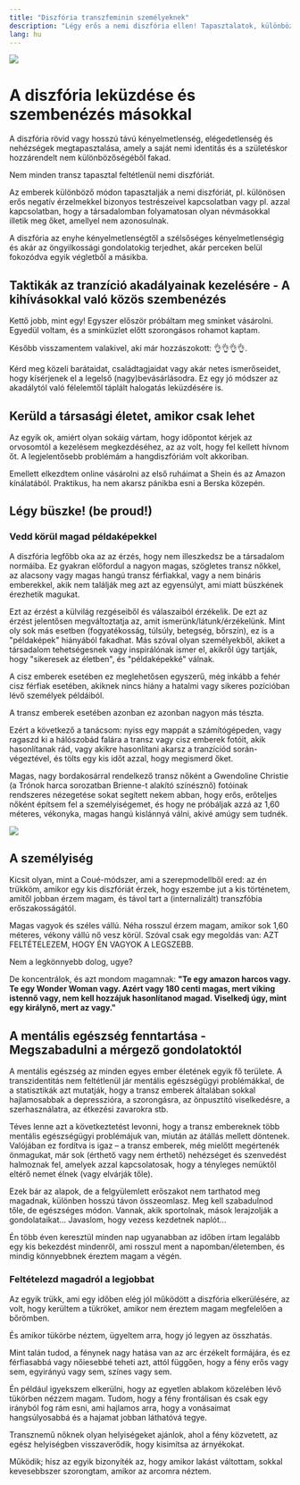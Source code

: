 ```yaml
---
title: "Diszfória transzfeminin személyeknek"
description: "Légy erős a nemi diszfória ellen! Tapasztalatok, különböző érzelmek és a szembenézés fontossága. Taktikák a tranzíció kihívásainak kezelésére, segítség a közös szembenézésben. 👭🌈"
lang: hu
---
```


<div class="header-image"><img src="assets/images/undraw_feeling_blue.svg" /></div>

# A diszfória leküzdése és szembenézés másokkal

A diszfória rövid vagy hosszú távú kényelmetlenség, elégedetlenség és nehézségek megtapasztalása, amely a saját nemi identitás és a születéskor hozzárendelt nem különbözőségéből fakad.

Nem minden transz tapasztal feltétlenül nemi diszfóriát.

Az emberek különböző módon tapasztalják a nemi diszfóriát, pl. különösen erős negatív érzelmekkel bizonyos testrészeivel kapcsolatban vagy pl. azzal kapcsolatban, hogy a társadalomban folyamatosan olyan névmásokkal illetik meg őket, amellyel nem azonosulnak.

A diszfória az enyhe kényelmetlenségtől a szélsőséges kényelmetlenségig és akár az öngyilkossági gondolatokig terjedhet, akár perceken belül fokozódva egyik végletből a másikba.

## Taktikák az tranzíció akadályainak kezelésére - A kihívásokkal való közös szembenézés

Kettő jobb, mint egy! Egyszer először próbáltam meg sminket vásárolni. Egyedül voltam, és a sminküzlet előtt szorongásos rohamot kaptam.

Később visszamentem valakivel, aki már hozzászokott: 👌👌👌👌.

Kérd meg közeli barátaidat, családtagjaidat vagy akár netes ismerőseidet, hogy kísérjenek el a legelső (nagy)bevásárlásodra. Ez egy jó módszer az akadálytól való félelemtől táplált halogatás leküzdésére is.


## Kerüld a társasági életet, amikor csak lehet

Az egyik ok, amiért olyan sokáig vártam, hogy időpontot kérjek az orvosomtól a kezelésem megkezdéséhez, az az volt, hogy fel kellett hívnom őt. A legjelentősebb problémám a hangdiszfóriám volt akkoriban.

Emellett elkezdtem online vásárolni az első ruháimat a Shein és az Amazon kínálatából. Praktikus, ha nem akarsz pánikba esni a Berska közepén.

## Légy büszke! (be proud!)

### Vedd körül magad példaképekkel

A diszfória legfőbb oka az az érzés, hogy nem illeszkedsz be a társadalom normáiba. Ez gyakran előfordul a nagyon magas, szögletes transz nőkkel, az alacsony vagy magas hangú transz férfiakkal, vagy a nem bináris emberekkel, akik nem találják meg azt az egyensúlyt, ami miatt büszkének érezhetik magukat.

Ezt az érzést a külvilág rezgéseiből és válaszaiból érzékelik. De ezt az érzést jelentősen megváltoztatja az, amit ismerünk/látunk/érzékelünk. Mint oly sok más esetben (fogyatékosság, túlsúly, betegség, bőrszín), ez is a "példaképek" hiányából fakadhat. Más szóval olyan személyekből, akiket a társadalom tehetségesnek vagy inspirálónak ismer el, akikről úgy tartják, hogy "sikeresek az életben", és "példaképekké" válnak.

A cisz emberek esetében ez meglehetősen egyszerű, még inkább a fehér cisz férfiak esetében, akiknek nincs hiány a hatalmi vagy sikeres pozícióban lévő személyek példáiból.

A transz emberek esetében azonban ez azonban nagyon más tészta.

Ezért a következő a tanácsom: nyiss egy mappát a számítógépeden, vagy ragaszd ki a hálószobád falára a transz vagy cisz emberek fotóit, akik hasonlítanak rád, vagy akikre hasonlítani akarsz a tranzíciód során-végeztével, és tölts egy kis időt azzal, hogy megismerd őket.

Magas, nagy bordakosárral rendelkező transz nőként a Gwendoline Christie (a Trónok harca sorozatban Brienne-t alakító színésznő) fotóinak rendszeres nézegetése sokat segített nekem abban, hogy erős, erőteljes nőként építsem fel a személyiségemet, és hogy ne próbáljak azzá az 1,60 méteres, vékonyka, magas hangú kislánnyá válni, akivé amúgy sem tudnék.

<div class="header-image"><img src="assets/images/gwendoline.jpg" /></div>

## A személyiség

Kicsit olyan, mint a Coué-módszer, ami a szerepmodellből ered: az én trükköm, amikor egy kis diszfóriát érzek, hogy eszembe jut a kis történetem, amitől jobban érzem magam, és távol tart a (internalizált) transzfóbia erőszakosságától.

Magas vagyok és széles vállú. Néha rosszul érzem magam, amikor sok 1,60 méteres, vékony vállú nő vesz körül. Szóval csak egy megoldás van: AZT FELTÉTELEZEM, HOGY ÉN VAGYOK A LEGSZEBB.

Nem a legkönnyebb dolog, ugye?

De koncentrálok, és azt mondom magamnak: **"Te egy amazon harcos vagy. Te egy Wonder Woman vagy. Azért vagy 180 centi magas, mert viking istennő vagy, nem kell hozzájuk hasonlítanod magad. Viselkedj úgy, mint egy királynő, mert az vagy."**

## A mentális egészség fenntartása - Megszabadulni a mérgező gondolatoktól

A mentális egészség az minden egyes ember életének egyik fő területe. A transzidentitás nem feltétlenül jár mentális egészségügyi problémákkal, de a statisztikák azt mutatják, hogy a transz emberek általában sokkal hajlamosabbak a depresszióra, a szorongásra, az önpusztító viselkedésre, a szerhasználatra, az étkezési zavarokra stb.

Téves lenne azt a következtetést levonni, hogy a transz embereknek több mentális egészségügyi problémájuk van, miután az átállás mellett döntenek. Valójában ez fordítva is igaz – a transz emberek, még mielőtt megértenék önmagukat, már sok (érthető vagy nem érthető) nehézséget és szenvedést halmoznak fel, amelyek azzal kapcsolatosak, hogy a tényleges nemüktől eltérő nemet élnek (vagy elvárják tőle).

Ezek bár az alapok, de a felgyülemlett erőszakot nem tarthatod meg magadnak, különben hosszú távon összeomlasz. Meg kell szabadulnod tőle, de egészséges módon. Vannak, akik sportolnak, mások lerajzolják a gondolataikat... Javaslom, hogy vezess kezdetnek naplót...

Én több éven keresztül minden nap ugyanabban az időben írtam legalább egy kis bekezdést mindenről, ami rosszul ment a napomban/életemben, és mindig könnyebbnek éreztem magam a végén.

### Feltételezd magadról a legjobbat

Az egyik trükk, ami egy időben elég jól működött a diszfória elkerülésére, az volt, hogy kerültem a tükröket, amikor nem éreztem magam megfelelően a bőrömben.

És amikor tükörbe néztem, ügyeltem arra, hogy jó legyen az összhatás.

Mint talán tudod, a fénynek nagy hatása van az arc érzékelt formájára, és ez férfiasabbá vagy nőiesebbé teheti azt, attól függően, hogy a fény erős vagy sem, egyirányú vagy sem, színes vagy sem.

Én például igyekszem elkerülni, hogy az egyetlen ablakom közelében lévő tükörben nézzem magam. Tudom, hogy a fény frontálisan és csak egy irányból fog rám esni, ami hajlamos arra, hogy a vonásaimat hangsúlyosabbá és a hajamat jobban láthatóvá tegye.

Transznemű nőknek olyan helyiségeket ajánlok, ahol a fény közvetett, az egész helyiségben visszaverődik, hogy kisimítsa az árnyékokat.

Működik; hisz az egyik bizonyíték az, hogy amikor lakást váltottam, sokkal kevesebbszer szorongtam, amikor az arcomra néztem.



